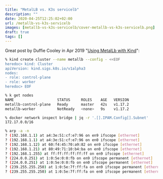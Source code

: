 ```yaml
---
title: "MetalLB vs. K3s servicelb"
description: ""
date: 2020-04-25T12:25:02+02:00
url: /metallb-vs-k3s-servicelb
images: [metallb-vs-k3s-servicelb/cover-metallb-vs-k3s-servicelb.png]
draft: true
tags: []
---
```


Great post by Duffie Cooley in Apr 2019 "[Using MetalLb with
Kind](https://mauilion.dev/posts/kind-metallb)":

```sh
% kind create cluster --name metallb --config - <<EOF
heredoc> kind: Cluster
apiVersion: kind.sigs.k8s.io/v1alpha3
nodes:
- role: control-plane
- role: worker
heredoc> EOF
```

```sh
% k get nodes
NAME                    STATUS     ROLES    AGE   VERSION
metallb-control-plane   Ready      master   42s   v1.17.2
metallb-worker          NotReady   <none>   9s    v1.17.2
```

```sh
% docker network inspect bridge | jq -r '.[].IPAM.Config[].Subnet'
172.17.0.0/16
```

```sh
% arp -a -n
? (192.168.1.1) at a4:3e:51:cf:e7:96 on en9 ifscope [ethernet]
? (192.168.1.1) at a4:3e:51:cf:e7:96 on en0 ifscope [ethernet]
? (192.168.1.12) at 60:f4:45:70:a9:82 on en9 ifscope [ethernet]
? (192.168.1.21) at 80:49:71:10:b4:ba on en0 ifscope [ethernet]
? (192.168.1.255) at ff:ff:ff:ff:ff:ff on en9 ifscope [ethernet]
? (224.0.0.251) at 1:0:5e:0:0:fb on en9 ifscope permanent [ethernet]
? (224.0.0.251) at 1:0:5e:0:0:fb on en0 ifscope permanent [ethernet]
? (239.255.255.250) at 1:0:5e:7f:ff:fa on en9 ifscope permanent [ethernet]
? (239.255.255.250) at 1:0:5e:7f:ff:fa on en0 ifscope permanent [ethernet]
```

<script src="https://utteranc.es/client.js"
        repo="maelvls/maelvls.github.io"
        issue-term="pathname"
        label="💬"
        theme="github-light"
        crossorigin="anonymous"
        async>
</script>
